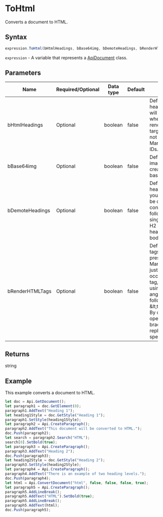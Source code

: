# ToHtml

Converts a document to HTML.

## Syntax

```javascript
expression.ToHtml(bHtmlHeadings, bBase64img, bDemoteHeadings, bRenderHTMLTags);
```

`expression` - A variable that represents a [ApiDocument](../ApiDocument.md) class.

## Parameters

| **Name** | **Required/Optional** | **Data type** | **Default** | **Description** |
| ------------- | ------------- | ------------- | ------------- | ------------- |
| bHtmlHeadings | Optional | boolean | false | Defines if the HTML headings and IDs will be generated when the Markdown renderer of your target platform does not handle Markdown-style IDs. |
| bBase64img | Optional | boolean | false | Defines if the images will be created in the base64 format. |
| bDemoteHeadings | Optional | boolean | false | Defines if all heading levels in your document will be demoted to conform with the following standard: single H1 as title, H2 as top-level heading in the text body. |
| bRenderHTMLTags | Optional | boolean | false | Defines if HTML tags will be preserved in your Markdown. If you just want to use an occasional HTML tag, you can avoid using the opening angle bracket\ in the following way: \&lt;tag&gt;text\&lt;/tag&gt;. By default, the opening angle brackets will be replaced with the special characters. |

## Returns

string

## Example

This example converts a document to HTML.

```javascript editor-docx
let doc = Api.GetDocument();
let paragraph1 = doc.GetElement(0);
paragraph1.AddText("Heading 1");
let heading1Style = doc.GetStyle("Heading 1");
paragraph1.SetStyle(heading1Style);
let paragraph2 = Api.CreateParagraph();
paragraph2.AddText("This document will be converted to HTML.");
doc.Push(paragraph2);
let search = paragraph2.Search("HTML");
search[0].SetBold(true);
let paragraph3 = Api.CreateParagraph();
paragraph3.AddText("Heading 2");
doc.Push(paragraph3);
let heading2Style = doc.GetStyle("Heading 2");
paragraph3.SetStyle(heading2Style);
let paragraph4 = Api.CreateParagraph();
paragraph4.AddText("There is an example of two heading levels.");
doc.Push(paragraph4);
let html = Api.ConvertDocument("html", false, false, false, true);
let paragraph5 = Api.CreateParagraph();
paragraph5.AddLineBreak();
paragraph5.AddText("HTML").SetBold(true);
paragraph5.AddLineBreak();
paragraph5.AddText(html);
doc.Push(paragraph5);
```
